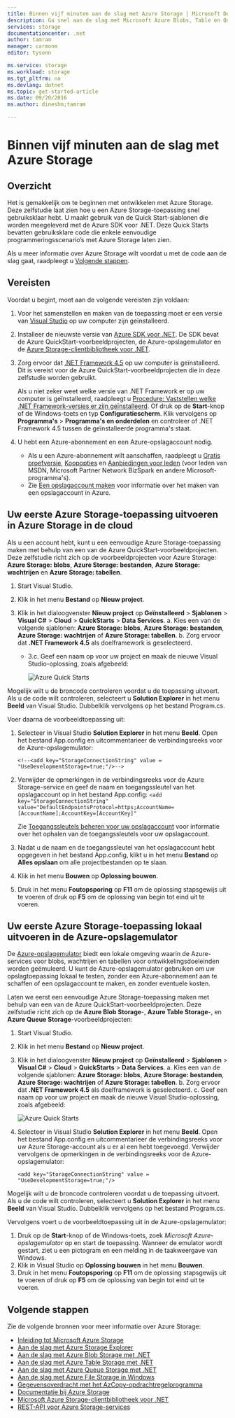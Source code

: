 ```yaml
---
title: Binnen vijf minuten aan de slag met Azure Storage | Microsoft Docs
description: Ga snel aan de slag met Microsoft Azure Blobs, Table en Queues met Azure Storage-Quick Starts, Visual Studio en de Azure-opslagemulator. Voer uw eerste Azure Storage-toepassing uit binnen vijf minuten.
services: storage
documentationcenter: .net
author: tamram
manager: carmonm
editor: tysonn

ms.service: storage
ms.workload: storage
ms.tgt_pltfrm: na
ms.devlang: dotnet
ms.topic: get-started-article
ms.date: 09/20/2016
ms.author: dineshm;tamram

---
```

# Binnen vijf minuten aan de slag met Azure Storage
## Overzicht
Het is gemakkelijk om te beginnen met ontwikkelen met Azure Storage. Deze zelfstudie laat zien hoe u een Azure Storage-toepassing snel gebruiksklaar hebt. U maakt gebruik van de Quick Start-sjablonen die worden meegeleverd met de Azure SDK voor .NET. Deze Quick Starts bevatten gebruiksklare code die enkele eenvoudige programmeringsscenario’s met Azure Storage laten zien.

Als u meer informatie over Azure Storage wilt voordat u met de code aan de slag gaat, raadpleegt u [Volgende stappen](#next-steps).

## Vereisten
Voordat u begint, moet aan de volgende vereisten zijn voldaan:

1. Voor het samenstellen en maken van de toepassing moet er een versie van [Visual Studio](https://www.visualstudio.com/) op uw computer zijn geïnstalleerd.
2. Installeer de nieuwste versie van [Azure SDK voor .NET](https://azure.microsoft.com/downloads/). De SDK bevat de Azure QuickStart-voorbeeldprojecten, de Azure-opslagemulator en de [Azure Storage-clientbibliotheek voor .NET](https://msdn.microsoft.com/library/azure/dn261237.aspx).
3. Zorg ervoor dat [.NET Framework 4.5](http://www.microsoft.com/download/details.aspx?id=30653) op uw computer is geïnstalleerd. Dit is vereist voor de Azure QuickStart-voorbeeldprojecten die in deze zelfstudie worden gebruikt.
   
    Als u niet zeker weet welke versie van .NET Framework er op uw computer is geïnstalleerd, raadpleegt u [Procedure: Vaststellen welke .NET Framework-versies er zijn geïnstalleerd](https://msdn.microsoft.com/vstudio/hh925568.aspx). Of druk op de **Start**-knop of de Windows-toets en typ **Configuratiescherm**. Klik vervolgens op **Programma's** > **Programma's en onderdelen** en controleer of .NET Framework 4.5 tussen de geïnstalleerde programma's staat.
4. U hebt een Azure-abonnement en een Azure-opslagaccount nodig.
   
   * Als u een Azure-abonnement wilt aanschaffen, raadpleegt u [Gratis proefversie](https://azure.microsoft.com/pricing/free-trial/), [Koopopties](https://azure.microsoft.com/pricing/purchase-options/) en [Aanbiedingen voor leden](https://azure.microsoft.com/pricing/member-offers/) (voor leden van MSDN, Microsoft Partner Network BizSpark en andere Microsoft-programma's).
   * Zie [Een opslagaccount maken](storage-create-storage-account.md#create-a-storage-account) voor informatie over het maken van een opslagaccount in Azure.

## Uw eerste Azure Storage-toepassing uitvoeren in Azure Storage in de cloud
Als u een account hebt, kunt u een eenvoudige Azure Storage-toepassing maken met behulp van een van de Azure QuickStart-voorbeeldprojecten. Deze zelfstudie richt zich op de voorbeeldprojecten voor Azure Storage: **Azure Storage: blobs**, **Azure Storage: bestanden**, **Azure Storage: wachtrijen** en **Azure Storage: tabellen**.

1. Start Visual Studio.
2. Klik in het menu **Bestand** op **Nieuw project**.
3. Klik in het dialoogvenster **Nieuw project** op **Geïnstalleerd** > **Sjablonen** > **Visual C#** > **Cloud** > **QuickStarts** > **Data Services**.
    a. Kies een van de volgende sjablonen: **Azure Storage: blobs**, **Azure Storage: bestanden**, **Azure Storage: wachtrijen** of **Azure Storage: tabellen**.
    b. Zorg ervoor dat **.NET Framework 4.5** als doelframework is geselecteerd.
   
   * 3.c. Geef een naam op voor uw project en maak de nieuwe Visual Studio-oplossing, zoals afgebeeld:
     
     ![Azure Quick Starts][Image1]

Mogelijk wilt u de broncode controleren voordat u de toepassing uitvoert. Als u de code wilt controleren, selecteert u **Solution Explorer** in het menu **Beeld** van Visual Studio. Dubbelklik vervolgens op het bestand Program.cs.

Voer daarna de voorbeeldtoepassing uit:

1. Selecteer in Visual Studio **Solution Explorer** in het menu **Beeld**. Open het bestand App.config en uitcommentarieer de verbindingsreeks voor de Azure-opslagemulator:
   
   `<!--<add key="StorageConnectionString" value = "UseDevelopmentStorage=true;"/>-->`
2. Verwijder de opmerkingen in de verbindingsreeks voor de Azure Storage-service en geef de naam en toegangssleutel van het opslagaccount op in het bestand App.config: `<add key="StorageConnectionString" value="DefaultEndpointsProtocol=https;AccountName=[AccountName];AccountKey=[AccountKey]"`
   
   Zie [Toegangssleutels beheren voor uw opslagaccount](storage-create-storage-account.md#manage-your-storage-access-keys) voor informatie over het ophalen van de toegangssleutels voor uw opslagaccount.
3. Nadat u de naam en de toegangssleutel van het opslagaccount hebt opgegeven in het bestand App.config, klikt u in het menu **Bestand** op **Alles opslaan** om alle projectbestanden op te slaan.
4. Klik in het menu **Bouwen** op **Oplossing bouwen**.
5. Druk in het menu **Foutopsporing** op **F11** om de oplossing stapsgewijs uit te voeren of druk op **F5** om de oplossing van begin tot eind uit te voeren.

## Uw eerste Azure Storage-toepassing lokaal uitvoeren in de Azure-opslagemulator
De [Azure-opslagemulator](storage-use-emulator.md) biedt een lokale omgeving waarin de Azure-services voor blobs, wachtrijen en tabellen voor ontwikkelingsdoeleinden worden geëmuleerd. U kunt de Azure-opslagemulator gebruiken om uw opslagtoepassing lokaal te testen, zonder een Azure-abonnement aan te schaffen of een opslagaccount te maken, en zonder eventuele kosten.

Laten we eerst een eenvoudige Azure Storage-toepassing maken met behulp van een van de Azure QuickStart-voorbeeldprojecten. Deze zelfstudie richt zich op de **Azure Blob Storage**-, **Azure Table Storage**-, en **Azure Queue Storage**-voorbeeldprojecten:

1. Start Visual Studio.
2. Klik in het menu **Bestand** op **Nieuw project**.
3. Klik in het dialoogvenster **Nieuw project** op **Geïnstalleerd** > **Sjablonen** > **Visual C#** > **Cloud** > **QuickStarts** > **Data Services**.
    a. Kies een van de volgende sjablonen: **Azure Storage: blobs**, **Azure Storage: bestanden**, **Azure Storage: wachtrijen** of **Azure Storage: tabellen**.
    b. Zorg ervoor dat **.NET Framework 4.5** als doelframework is geselecteerd.
    c. Geef een naam op voor uw project en maak de nieuwe Visual Studio-oplossing, zoals afgebeeld:
   
    ![Azure Quick Starts][Image1]
4. Selecteer in Visual Studio **Solution Explorer** in het menu **Beeld**. Open het bestand App.config en uitcommentarieer de verbindingsreeks voor uw Azure Storage-account als u er al een hebt toegevoegd. Verwijder vervolgens de opmerkingen in de verbindingsreeks voor de Azure-opslagemulator:
   
   `<add key="StorageConnectionString" value = "UseDevelopmentStorage=true;"/>`

Mogelijk wilt u de broncode controleren voordat u de toepassing uitvoert. Als u de code wilt controleren, selecteert u **Solution Explorer** in het menu **Beeld** van Visual Studio. Dubbelklik vervolgens op het bestand Program.cs.

Vervolgens voert u de voorbeeldtoepassing uit in de Azure-opslagemulator:

1. Druk op de **Start**-knop of de Windows-toets, zoek *Microsoft Azure-opslagemulator* op en start de toepassing. Wanneer de emulator wordt gestart, ziet u een pictogram en een melding in de taakweergave van Windows.
2. Klik in Visual Studio op **Oplossing bouwen** in het menu **Bouwen**.
3. Druk in het menu **Foutopsporing** op **F11** om de oplossing stapsgewijs uit te voeren of druk op **F5** om de oplossing van begin tot eind uit te voeren.

## Volgende stappen
Zie de volgende bronnen voor meer informatie over Azure Storage:

* [Inleiding tot Microsoft Azure Storage](storage-introduction.md)
* [Aan de slag met Azure Storage Explorer](../vs-azure-tools-storage-manage-with-storage-explorer.md)
* [Aan de slag met Azure Blob Storage met .NET](storage-dotnet-how-to-use-blobs.md)
* [Aan de slag met Azure Table Storage met .NET](storage-dotnet-how-to-use-tables.md)
* [Aan de slag met Azure Queue Storage met .NET](storage-dotnet-how-to-use-queues.md)
* [Aan de slag met Azure File Storage in Windows](storage-dotnet-how-to-use-files.md)
* [Gegevensoverdracht met het AzCopy-opdrachtregelprogramma](storage-use-azcopy.md)
* [Documentatie bij Azure Storage](https://azure.microsoft.com/documentation/services/storage/)
* [Microsoft Azure Storage-clientbibliotheek voor .NET](https://msdn.microsoft.com/library/azure/dn261237.aspx)
* [REST-API voor Azure Storage-services](https://msdn.microsoft.com/library/azure/dd179355.aspx)

[Image1]: ./media/storage-getting-started-guide/QuickStart.png



<!--HONumber=Sep16_HO4-->


